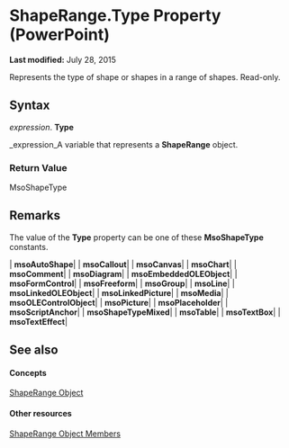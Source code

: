 
# ShapeRange.Type Property (PowerPoint)

 **Last modified:** July 28, 2015

Represents the type of shape or shapes in a range of shapes. Read-only.

## Syntax

 _expression_. **Type**

 _expression_A variable that represents a  **ShapeRange** object.


### Return Value

MsoShapeType


## Remarks

The value of the  **Type** property can be one of these **MsoShapeType** constants.



| **msoAutoShape**|
| **msoCallout**|
| **msoCanvas**|
| **msoChart**|
| **msoComment**|
| **msoDiagram**|
| **msoEmbeddedOLEObject**|
| **msoFormControl**|
| **msoFreeform**|
| **msoGroup**|
| **msoLine**|
| **msoLinkedOLEObject**|
| **msoLinkedPicture**|
| **msoMedia**|
| **msoOLEControlObject**|
| **msoPicture**|
| **msoPlaceholder**|
| **msoScriptAnchor**|
| **msoShapeTypeMixed**|
| **msoTable**|
| **msoTextBox**|
| **msoTextEffect**|

## See also


#### Concepts


 [ShapeRange Object](0a194183-380e-ffb6-9336-b5bd311e917d.md)
#### Other resources


 [ShapeRange Object Members](cf57a537-e6cd-ad43-45db-0683e288e850.md)
